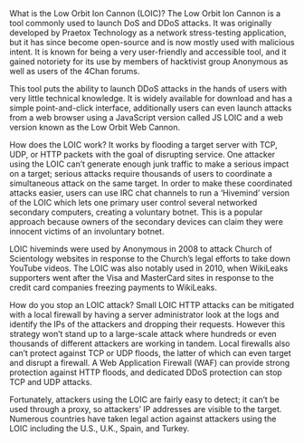 ##

What is the Low Orbit Ion Cannon (LOIC)?
The Low Orbit Ion Cannon is a tool commonly used to launch DoS and DDoS attacks. It was originally developed by Praetox Technology as a network stress-testing application, but it has since become open-source and is now mostly used with malicious intent. It is known for being a very user-friendly and accessible tool, and it gained notoriety for its use by members of hacktivist group Anonymous as well as users of the 4Chan forums.

This tool puts the ability to launch DDoS attacks in the hands of users with very little technical knowledge. It is widely available for download and has a simple point-and-click interface, additionally users can even launch attacks from a web browser using a JavaScript version called JS LOIC and a web version known as the Low Orbit Web Cannon.

How does the LOIC work?
It works by flooding a target server with TCP, UDP, or HTTP packets with the goal of disrupting service. One attacker using the LOIC can’t generate enough junk traffic to make a serious impact on a target; serious attacks require thousands of users to coordinate a simultaneous attack on the same target. In order to make these coordinated attacks easier, users can use IRC chat channels to run a ‘Hivemind’ version of the LOIC which lets one primary user control several networked secondary computers, creating a voluntary botnet. This is a popular approach because owners of the secondary devices can claim they were innocent victims of an involuntary botnet.

LOIC hiveminds were used by Anonymous in 2008 to attack Church of Scientology websites in response to the Church’s legal efforts to take down YouTube videos. The LOIC was also notably used in 2010, when WikiLeaks supporters went after the Visa and MasterCard sites in response to the credit card companies freezing payments to WikiLeaks.

How do you stop an LOIC attack?
Small LOIC HTTP attacks can be mitigated with a local firewall by having a server administrator look at the logs and identify the IPs of the attackers and dropping their requests. However this strategy won’t stand up to a large-scale attack where hundreds or even thousands of different attackers are working in tandem. Local firewalls also can’t protect against TCP or UDP floods, the latter of which can even target and disrupt a firewall. A Web Application Firewall (WAF) can provide strong protection against HTTP floods, and dedicated DDoS protection can stop TCP and UDP attacks.

Fortunately, attackers using the LOIC are fairly easy to detect; it can’t be used through a proxy, so attackers’ IP addresses are visible to the target. Numerous countries have taken legal action against attackers using the LOIC including the U.S., U.K., Spain, and Turkey.